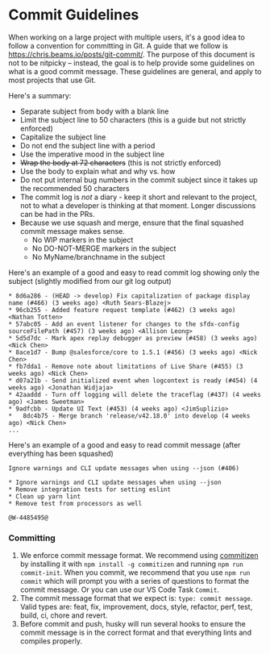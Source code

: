 # Commit Guidelines

When working on a large project with multiple users, it's a good idea to follow
a convention for committing in Git. A guide that we follow is
https://chris.beams.io/posts/git-commit/. The purpose of this document is not to
be nitpicky – instead, the goal is to help provide some guidelines on what is a
good commit message. These guidelines are general, and apply to most projects
that use Git.

Here's a summary:

- Separate subject from body with a blank line
- Limit the subject line to 50 characters (this is a guide but not strictly
  enforced)
- Capitalize the subject line
- Do not end the subject line with a period
- Use the imperative mood in the subject line
- <strike>Wrap the body at 72 characters</strike> (this is not strictly
  enforced)
- Use the body to explain what and why vs. how
- Do not put internal bug numbers in the commit subject since it takes up the
  recommended 50 characters
- The commit log is _not_ a diary - keep it short and relevant to the project,
  not to what a developer is thinking at that moment. Longer discussions can be
  had in the PRs.
- Because we use squash and merge, ensure that the final squashed commit message
  makes sense.
  - No WIP markers in the subject
  - No DO-NOT-MERGE markers in the subject
  - No MyName/branchname in the subject

Here's an example of a good and easy to read commit log showing only the subject
(slightly modified from our git log output)

```
* 8d6a286 - (HEAD -> develop) Fix capitalization of package display name (#466) (3 weeks ago) <Ruth Sears-Blazej>
* 96cb255 - Added feature request template (#462) (3 weeks ago) <Nathan Totten>
* 57abc05 - Add an event listener for changes to the sfdx-config sourceFilePath (#457) (3 weeks ago) <Allison Leong>
* 5d5d7dc - Mark apex replay debugger as preview (#458) (3 weeks ago) <Nick Chen>
* 8ace1d7 - Bump @salesforce/core to 1.5.1 (#456) (3 weeks ago) <Nick Chen>
* fb7dda1 - Remove note about limitations of Live Share (#455) (3 weeks ago) <Nick Chen>
* d07a21b - Send initialized event when logcontext is ready (#454) (4 weeks ago) <Jonathan Widjaja>
* 42aaddd - Turn off logging will delete the traceflag (#437) (4 weeks ago) <James Sweetman>
* 9adfcbb - Update UI Text (#453) (4 weeks ago) <JimSuplizio>
*   8dc4b75 - Merge branch 'release/v42.18.0' into develop (4 weeks ago) <Nick Chen>
...
```

Here's an example of a good and easy to read commit message (after everything has been squashed)

```
Ignore warnings and CLI update messages when using --json (#406)

* Ignore warnings and CLI update messages when using --json
* Remove integration tests for setting eslint
* Clean up yarn lint
* Remove test from processors as well

@W-4485495@
```

### Committing

1. We enforce commit message format. We recommend using [commitizen](https://github.com/commitizen/cz-cli) by installing it with `npm install -g commitizen` and running `npm run commit-init`. When you commit, we recommend that you use `npm run commit` which will prompt you with a series of questions to format the commit message. Or you can use our VS Code Task `Commit`.
1. The commit message format that we expect is: `type: commit message`. Valid types are: feat, fix, improvement, docs, style, refactor, perf, test, build, ci, chore and revert.
1. Before commit and push, husky will run several hooks to ensure the commit message is in the correct format and that everything lints and compiles properly.
